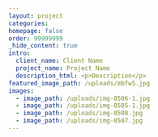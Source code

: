 ```yaml
---
layout: project
categories:
homepage: false
order: 99999999
_hide_content: true
intro:
  client_name: Client Name
  project_name: Project Name
  description_html: <p>Description</p>
featured_image_path: /uploads/mbfw5.jpg
images:
  - image_path: /uploads/img-0506-1.jpg
  - image_path: /uploads/img-0505-1.jpg
  - image_path: /uploads/img-0508.jpg
  - image_path: /uploads/img-0507.jpg
---
```

